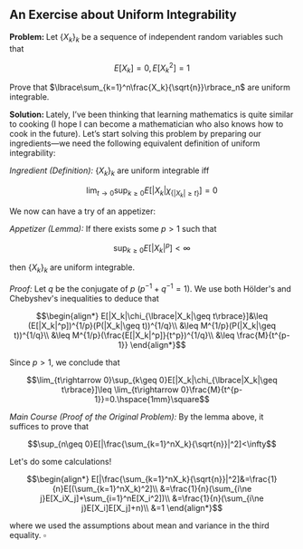 ## An Exercise about Uniform Integrability
<strong>Problem: </strong>Let $\lbrace X_k\rbrace_k$ be a sequence of independent random variables such that

$$E[X_k]=0, E[X_k^2]=1$$

Prove that $\lbrace\sum_{k=1}^n\frac{X_k}{\sqrt{n}}\rbrace_n$ are uniform integrable.

<strong>Solution: </strong>Lately, I’ve been thinking that learning mathematics is quite similar to cooking (I hope I can become a mathematician who also knows how to cook in the future). Let’s start solving this problem by preparing our ingredients—we need the following equivalent definition of uniform integrability:

<em>Ingredient (Definition): </em> $\lbrace X_k\rbrace_k$ are uniform integrable iff

$$\lim_{t\rightarrow 0}\sup_{k\geq 0}E[|X_k|\chi_{\lbrace|X_k|\geq t\rbrace}]=0$$

We now can have a try of an appetizer:

<em>Appetizer (Lemma): </em>If there exists some $p>1$ such that 

$$\sup_{k\geq 0}E[|X_k|^p]<\infty$$

then $\lbrace X_k\rbrace_k$ are uniform integrable.

<em>Proof: </em> Let $q$ be the conjugate of $p$ ($p^{-1}+q^{-1}=1$). We use both Hölder's and Chebyshev's inequalities to deduce that

$$\begin{align*}
E[|X_k|\chi_{\lbrace|X_k|\geq t\rbrace}]&\leq (E[|X_k|^p])^{1/p}(P(|X_k|\geq t))^{1/q}\\
&\leq M^{1/p}(P(|X_k|\geq t))^{1/q}\\
&\leq M^{1/p}(\frac{E[|X_k|^p]}{t^p})^{1/q}\\
&\leq \frac{M}{t^{p-1}}
\end{align*}$$

Since $p>1$, we conclude that

$$\lim_{t\rightarrow 0}\sup_{k\geq 0}E[|X_k|\chi_{\lbrace|X_k|\geq t\rbrace}]\leq \lim_{t\rightarrow 0}\frac{M}{t^{p-1}}=0.\hspace{1mm}\square$$

<em>Main Course (Proof of the Original Problem): </em>
By the lemma above, it suffices to prove that

$$\sup_{n\geq 0}E[|\frac{\sum_{k=1}^nX_k}{\sqrt{n}}|^2]<\infty$$

Let's do some calculations!

$$\begin{align*}
E[|\frac{\sum_{k=1}^nX_k}{\sqrt{n}}|^2]&=\frac{1}{n}E[(\sum_{k=1}^nX_k)^2]\\
&=\frac{1}{n}(\sum_{i\ne j}E[X_iX_j]+\sum_{i=1}^nE[X_i^2])\\
&=\frac{1}{n}(\sum_{i\ne j}E[X_i]E[X_j]+n)\\
&=1
\end{align*}$$

where we used the assumptions about mean and variance in the third equality. $\square$














